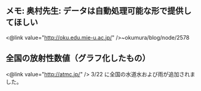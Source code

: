 ## メモ: 奥村先生: データは自動処理可能な形で提供してほしい

<@link value="http://oku.edu.mie-u.ac.jp/" />~okumura/blog/node/2578


## 全国の放射性数値（グラフ化したもの）

<@link value="http://atmc.jp/" />
3/22 に全国の水道水および雨が追加されました。
